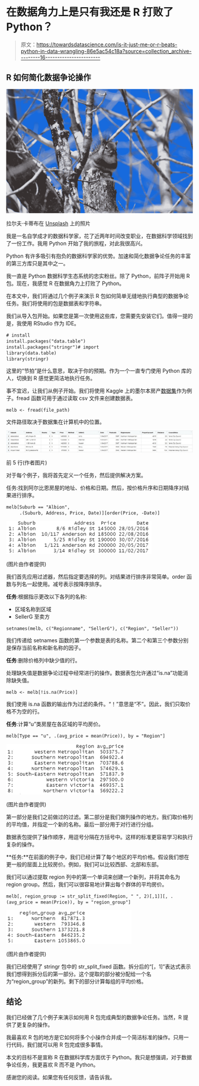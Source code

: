 # 在数据角力上是只有我还是 R 打败了 Python？

> 原文：<https://towardsdatascience.com/is-it-just-me-or-r-beats-python-in-data-wrangling-86e5ac54c18a?source=collection_archive---------16----------------------->

## R 如何简化数据争论操作

![](img/5760289171120c231051454fdd0b1449.png)

拉尔夫·卡蒂布在 [Unsplash](https://unsplash.com/s/photos/superior?utm_source=unsplash&utm_medium=referral&utm_content=creditCopyText) 上的照片

我是一名自学成才的数据科学家，花了近两年时间改变职业，在数据科学领域找到了一份工作。我用 Python 开始了我的旅程，对此我很高兴。

Python 有许多吸引有抱负的数据科学家的优势。加速和简化数据争论任务的丰富的第三方库只是其中之一。

我一直是 Python 数据科学生态系统的忠实粉丝。除了 Python，前阵子开始用 R 包。现在，我感觉 R 在数据角力上打败了 Python。

在本文中，我们将通过几个例子来演示 R 包如何简单无缝地执行典型的数据争论任务。我们将使用的包是数据表和字符串。

我们从导入包开始。如果您是第一次使用这些库，您需要先安装它们。值得一提的是，我使用 RStudio 作为 IDE。

```
# install
install.packages("data.table")
install.packages("stringr")# import
library(data.table)
library(stringr)
```

这里的“节拍”是什么意思，取决于你的预期。作为一个一直专门使用 Python 库的人，切换到 R 感觉更简洁地执行任务。

事不宜迟，让我们从例子开始。我们将使用 Kaggle 上的墨尔本房产[数据集](https://www.kaggle.com/dansbecker/melbourne-housing-snapshot)作为例子。fread 函数可用于通过读取 csv 文件来创建数据表。

```
melb <- fread(file_path)
```

文件路径取决于数据集在计算机中的位置。

![](img/ed1d6c836f50fcadc0d1f41b3d56eba1.png)

前 5 行(作者图片)

对于每个例子，我将首先定义一个任务，然后提供解决方案。

任务:找到阿尔比恩房屋的地址、价格和日期。然后，按价格升序和日期降序对结果进行排序。

```
melb[Suburb == "Albion", 
     .(Suburb, Address, Price, Date)][order(Price, -Date)]
```

![](img/c76de220103eace1719c0008cb936327.png)

(图片由作者提供)

我们首先应用过滤器，然后指定要选择的列。对结果进行排序非常简单。order 函数与列名一起使用。减号表示按降序排序。

**任务**:根据指示更改以下各列的名称:

*   区域名称到区域
*   SellerG 至卖方

```
setnames(melb, c("Regionname", "SellerG"), c("Region", "Seller"))
```

我们传递给 setnames 函数的第一个参数是表的名称。第二个和第三个参数分别是保存当前名称和新名称的因子。

**任务**:删除价格列中缺少值的行。

处理缺失值是数据争论过程中经常进行的操作。数据表包允许通过“is.na”功能消除缺失值。

```
melb <- melb[!is.na(Price)]
```

我们使用 is.na 函数的输出作为过滤的条件。“！”意思是“不”。因此，我们只取价格不为空的行。

**任务**:计算“u”类房屋在各区域的平均房价。

```
melb[Type == "u", .(avg_price = mean(Price)), by = "Region"]
```

![](img/5b59f2e64525f5d2d1fdf98008864e25.png)

(图片由作者提供)

第一部分是我们之前做过的过滤。第二部分是我们做列操作的地方。我们取价格列的平均值，并指定一个新的名称。最后一部分用于对行进行分组。

数据表包提供了操作顺序，用逗号分隔在方括号中。这样的标准更容易学习和执行复杂的操作。

**任务:**在前面的例子中，我们已经计算了每个地区的平均价格。假设我们想在更一般的层面上比较房价。例如，我们可以比较西部、北部和东部。

我们可以通过提取 region 列中的第一个单词来创建一个新列，并将其命名为 region group。然后，我们可以很容易地计算出每个群体的平均房价。

```
melb[, region_group := str_split_fixed(Region, " ", 2)[,1]][, .(avg_price = mean(Price)), by = "region_group"]
```

![](img/295f358d0f60b5edb50dd0d7873768bf.png)

(图片由作者提供)

我们已经使用了 stringr 包中的 str_split_fixed 函数。拆分后的“[，1]”表达式表示我们想得到拆分后的第一部分。这个提取的部分被分配给一个名为“region_group”的新列。剩下的部分计算每组的平均价格。

## 结论

我们已经做了几个例子来演示如何用 R 包完成典型的数据争论任务。当然，R 提供了更复杂的操作。

我最喜欢 R 包的地方是它如何将多个小操作合并成一个简洁标准的操作。只用一行代码，我们就可以用 R 包完成很多事情。

本文的目标不是宣称 R 在数据科学库方面优于 Python。我只是想强调，对于数据争论任务，我更喜欢 R 而不是 Python。

感谢您的阅读。如果您有任何反馈，请告诉我。